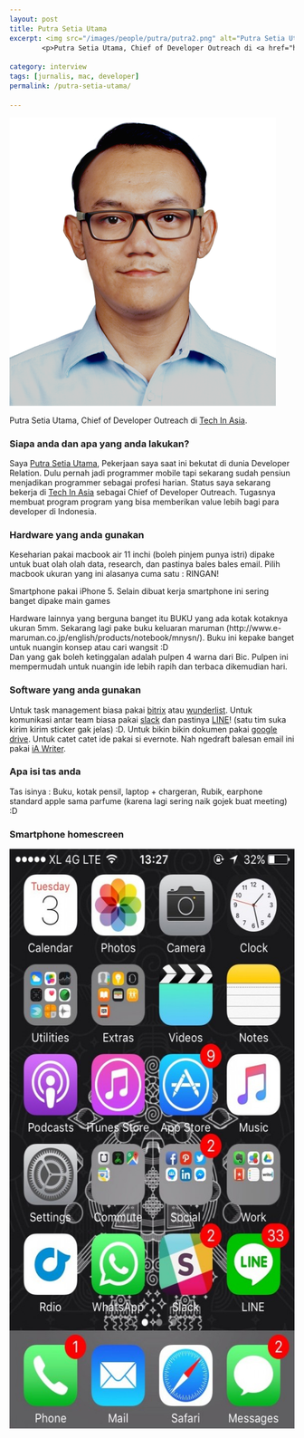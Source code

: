 ```yaml
---
layout: post
title: Putra Setia Utama
excerpt: <img src="/images/people/putra/putra2.png" alt="Putra Setia Utama" />
        <p>Putra Setia Utama, Chief of Developer Outreach di <a href="https://www.techinasia.com/">Tech In Asia</a>.</p>

category: interview
tags: [jurnalis, mac, developer]
permalink: /putra-setia-utama/

---
```


<a href="/images/people/putra/putra2.png"><img src="/images/people/putra/putra2.png" alt="Putra Setia Utama" /></a>

<p>Putra Setia Utama, Chief of Developer Outreach di <a href="https://www.techinasia.com/">Tech In Asia</a>.</p>
<!--more-->

<h3>Siapa anda dan apa yang anda lakukan?</h3>
<p>Saya <a href="https://twitter.com/putrasetiautama">Putra Setia Utama</a>, Pekerjaan saya saat ini bekutat di dunia Developer Relation. Dulu pernah jadi programmer mobile tapi sekarang sudah pensiun menjadikan programmer sebagai profesi harian. Status saya sekarang bekerja di <a href="https://id.techinasia.com/author/putrasetiautamagmail-com/">Tech In Asia</a>  sebagai Chief of Developer Outreach. Tugasnya membuat program program yang bisa memberikan value lebih bagi para developer di Indonesia.</p>

<h3>Hardware yang anda gunakan</h3>
<p>Keseharian pakai macbook air 11 inchi (boleh pinjem punya istri) dipake untuk buat olah olah data, research, dan pastinya bales bales email. Pilih macbook ukuran yang ini alasanya cuma satu : RINGAN!</p>
<p>Smartphone pakai iPhone 5. Selain dibuat kerja smartphone ini sering banget dipake main games</p>
<p>Hardware lainnya yang berguna banget itu BUKU yang ada kotak kotaknya ukuran 5mm. Sekarang lagi pake buku keluaran maruman (http://www.e-maruman.co.jp/english/products/notebook/mnysn/). Buku ini kepake banget untuk nuangin konsep atau cari wangsit :D
<br>
Dan yang gak boleh ketinggalan adalah pulpen 4 warna dari Bic. Pulpen ini mempermudah untuk nuangin ide lebih rapih dan terbaca dikemudian hari.
</p>

<h3>Software yang anda gunakan</h3>
<p>Untuk task management biasa pakai <a href="https://www.bitrix24.com/features/task-mananger.php">bitrix</a> atau <a href="https://www.wunderlist.com/">wunderlist</a>. Untuk komunikasi antar team biasa pakai <a href="https://slack.com/">slack</a> dan pastinya <a href="http://line.me/en/">LINE</a>! (satu tim suka kirim kirim sticker gak jelas) :D. Untuk bikin bikin dokumen pakai <a href="https://www.google.com/drive/">google drive</a>. Untuk catet catet ide pakai si evernote. Nah ngedraft balesan email ini pakai <a href="https://ia.net/writer/mac/">iA Writer</a>.</p>

<h3>Apa isi tas anda</h3>
<p>Tas isinya : Buku, kotak pensil, laptop + chargeran, Rubik, earphone standard apple sama parfume (karena lagi sering naik gojek buat meeting) :D</p>

<h3>Smartphone homescreen</h3>
<a href="/images/people/putra/IMG_0249.jpg"><img src="/images/people/putra/IMG_0249-577x1024.jpg" alt="Putra Setia Utama" width="577" height="1024" class="alignnone size-large wp-image-309" /></a>
